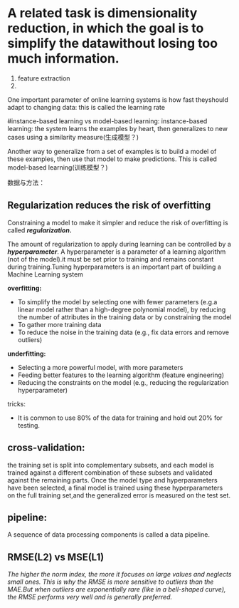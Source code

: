 # A related task is dimensionality reduction, in which the goal is to simplify the datawithout losing too much information.
1. feature extraction
2. 

One important parameter of online learning systems is how fast theyshould adapt to changing data: this is called the learning rate


#instance-based learning vs  model-based learning:
instance-based learning: the system learns the examples by heart, then
generalizes to new cases using a similarity measure(生成模型？)

Another way to generalize from a set of examples is to build a model of these examples,
then use that model to make predictions. This is called model-based learning(训练模型？)


数据与方法：

## **Regularization reduces the risk of overfitting**

Constraining a model to make it simpler and reduce the risk of overfitting is called
**_regularization_.**

The amount of regularization to apply during learning can be controlled by a _**hyperparameter**_.
A hyperparameter is a parameter of a learning algorithm (not of the
model).it must be set prior to training and remains constant during training.Tuning hyperparameters is an important part of building a Machine Learning system

**overfitting:**    
* To simplify the model by selecting one with fewer parameters
(e.g.a linear model rather than a high-degree polynomial model), by reducing the number of attributes in the training data or by constraining the model
* To gather more training data
* To reduce the noise in the training data (e.g., fix data errors
and remove outliers)

**underfitting:**   
*  Selecting a more powerful model, with more parameters
* Feeding better features to the learning algorithm (feature engineering)
*  Reducing the constraints on the model (e.g., reducing the regularization hyperparameter)


tricks:
* It is common to use 80% of the data for training and hold out 20% for testing.

## **cross-validation:**  
 the training set is split into complementary subsets, and each model is trained against a different combination of these subsets and validated against the remaining parts. Once the model type and hyperparameters have been selected, a final model is trained using these hyperparameters on the full training set,and the generalized error is measured on the test set.
           


## pipeline:
A sequence of data processing components is called a data pipeline.
    
## RMSE(L2) vs MSE(L1)    
_The higher the norm index, the more it focuses on large values and neglects small  ones. This is why the RMSE is more sensitive to outliers than the MAE.But when outliers are exponentially rare (like in a bell-shaped curve), the RMSE performs
very well and is generally preferred._